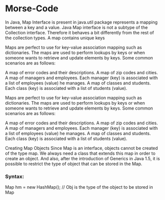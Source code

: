 # Morse-Code
<p>In Java, Map Interface is present in java.util package represents a mapping between a key and a value. Java Map interface is not a subtype of the Collection interface. Therefore it behaves a bit differently from the rest of the collection types. A map contains unique keys</p>
<p>Maps are perfect to use for key-value association mapping such as dictionaries. The maps are used to perform lookups by keys or when someone wants to retrieve and update elements by keys. Some common scenarios are as follows: 

A map of error codes and their descriptions.
A map of zip codes and cities.
A map of managers and employees. Each manager (key) is associated with a list of employees (value) he manages.
A map of classes and students. Each class (key) is associated with a list of students (value).</p>

<p>Maps are perfect to use for key-value association mapping such as dictionaries. The maps are used to perform lookups by keys or when someone wants to retrieve and update elements by keys. Some common scenarios are as follows: 

A map of error codes and their descriptions.
A map of zip codes and cities.
A map of managers and employees. Each manager (key) is associated with a list of employees (value) he manages.
A map of classes and students. Each class (key) is associated with a list of students (value).</p>

<p><h>Creating Map Objects</h>
Since Map is an interface, objects cannot be created of the type map. We always need a class that extends this map in order to create an object. And also, after the introduction of Generics in Java 1.5, it is possible to restrict the type of object that can be stored in the Map. 

<h3>Syntax:</h3>

Map hm = new HashMap(); 
// Obj is the type of the object to be stored in Map</p>



